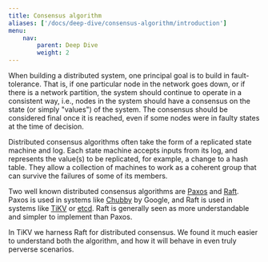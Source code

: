 ```yaml
---
title: Consensus algorithm
aliases: ['/docs/deep-dive/consensus-algorithm/introduction']
menu:
    nav:
        parent: Deep Dive
        weight: 2
---
```


When building a distributed system, one principal goal is to build in fault-tolerance. That is, if one particular node in the network goes down, or if there is a network partition, the system should continue to operate in a consistent way, i.e., nodes in the system should have a consensus on the state (or simply "values") of the system. The consensus should be considered final once it is reached, even if some nodes were in faulty states at the time of decision.

Distributed consensus algorithms often take the form of a replicated state machine and log. Each state machine accepts inputs from its log, and represents the value(s) to be replicated, for example, a change to a hash table. They allow a collection of machines to work as a coherent group that can survive the failures of some of its members.

Two well known distributed consensus algorithms are [Paxos](https://lamport.azurewebsites.net/pubs/paxos-simple.pdf) and [Raft](https://raft.github.io/raft.pdf). Paxos is used in systems like [Chubby](http://research.google.com/archive/chubby.html) by Google, and Raft is used in systems like [TiKV](https://github.com/tikv/tikv) or [etcd](https://github.com/coreos/etcd/tree/master/raft). Raft is generally seen as more understandable and simpler to implement than Paxos.

In TiKV we harness Raft for distributed consensus. We found it much easier to understand both the algorithm, and how it will behave in even truly perverse scenarios.
